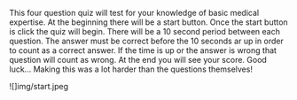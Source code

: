 This four question quiz will test for your knowledge of basic medical expertise. At the beginning there will be a start button. Once the start button is click the quiz will begin. There will be a 10 second period between each question. The answer must be correct before the 10 seconds ar up in order to count as a correct answer. If the time is up or the answer is wrong that question will count as wrong. At the end you will see your score. Good luck... Making this was a lot harder than the questions themselves!

![]img/start.jpeg
